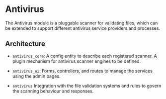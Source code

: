 # Antivirus

The Antivirus module is a pluggable scanner for validating files, which can be
extended to support different antivirus service providers and processes.

## Architecture

- `antivirus_core`:
  A config entity to describe each registered scanner.
  A plugin mechanism for antivirus scanner engines to be defined.

- `antivirus_ui`:
  Forms, controllers, and routes to manage the services using the admin pages.

- `antivirus`
  Integration with the file validation systems and rules to govern the scanning
  behaviour and responses.
